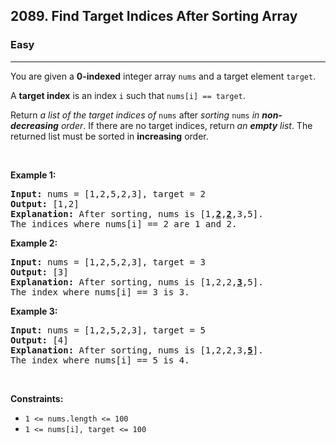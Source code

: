 <h2>2089. Find Target Indices After Sorting Array</h2><h3>Easy</h3><hr><div style="user-select: auto;"><p style="user-select: auto;">You are given a <strong style="user-select: auto;">0-indexed</strong> integer array <code style="user-select: auto;">nums</code> and a target element <code style="user-select: auto;">target</code>.</p>

<p style="user-select: auto;">A <strong style="user-select: auto;">target index</strong> is an index <code style="user-select: auto;">i</code> such that <code style="user-select: auto;">nums[i] == target</code>.</p>

<p style="user-select: auto;">Return <em style="user-select: auto;">a list of the target indices of</em> <code style="user-select: auto;">nums</code> after<em style="user-select: auto;"> sorting </em><code style="user-select: auto;">nums</code><em style="user-select: auto;"> in <strong style="user-select: auto;">non-decreasing</strong> order</em>. If there are no target indices, return <em style="user-select: auto;">an <strong style="user-select: auto;">empty</strong> list</em>. The returned list must be sorted in <strong style="user-select: auto;">increasing</strong> order.</p>

<p style="user-select: auto;">&nbsp;</p>
<p style="user-select: auto;"><strong style="user-select: auto;">Example 1:</strong></p>

<pre style="user-select: auto;"><strong style="user-select: auto;">Input:</strong> nums = [1,2,5,2,3], target = 2
<strong style="user-select: auto;">Output:</strong> [1,2]
<strong style="user-select: auto;">Explanation:</strong> After sorting, nums is [1,<u style="user-select: auto;"><strong style="user-select: auto;">2</strong></u>,<u style="user-select: auto;"><strong style="user-select: auto;">2</strong></u>,3,5].
The indices where nums[i] == 2 are 1 and 2.
</pre>

<p style="user-select: auto;"><strong style="user-select: auto;">Example 2:</strong></p>

<pre style="user-select: auto;"><strong style="user-select: auto;">Input:</strong> nums = [1,2,5,2,3], target = 3
<strong style="user-select: auto;">Output:</strong> [3]
<strong style="user-select: auto;">Explanation:</strong> After sorting, nums is [1,2,2,<u style="user-select: auto;"><strong style="user-select: auto;">3</strong></u>,5].
The index where nums[i] == 3 is 3.
</pre>

<p style="user-select: auto;"><strong style="user-select: auto;">Example 3:</strong></p>

<pre style="user-select: auto;"><strong style="user-select: auto;">Input:</strong> nums = [1,2,5,2,3], target = 5
<strong style="user-select: auto;">Output:</strong> [4]
<strong style="user-select: auto;">Explanation:</strong> After sorting, nums is [1,2,2,3,<u style="user-select: auto;"><strong style="user-select: auto;">5</strong></u>].
The index where nums[i] == 5 is 4.
</pre>

<p style="user-select: auto;">&nbsp;</p>
<p style="user-select: auto;"><strong style="user-select: auto;">Constraints:</strong></p>

<ul style="user-select: auto;">
	<li style="user-select: auto;"><code style="user-select: auto;">1 &lt;= nums.length &lt;= 100</code></li>
	<li style="user-select: auto;"><code style="user-select: auto;">1 &lt;= nums[i], target &lt;= 100</code></li>
</ul>
</div>